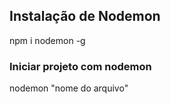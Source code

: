 ## Instalação de Nodemon
npm i nodemon -g 

### Iniciar projeto com nodemon
nodemon "nome do arquivo"
